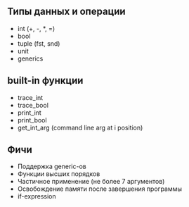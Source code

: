 ## Типы данныx и операции
- int (+, -, *, =)
- bool
- tuple (fst, snd)
- unit
- generics
## built-in функции
- trace_int
- trace_bool
- print_int
- print_bool
- get_int_arg (command line arg at i position)
## Фичи
- Поддержка generic-ов
- Функции высших порядков
- Частичное применение (не более 7 аргументов)
- Освобождение памяти после завершения программы
- if-expression
